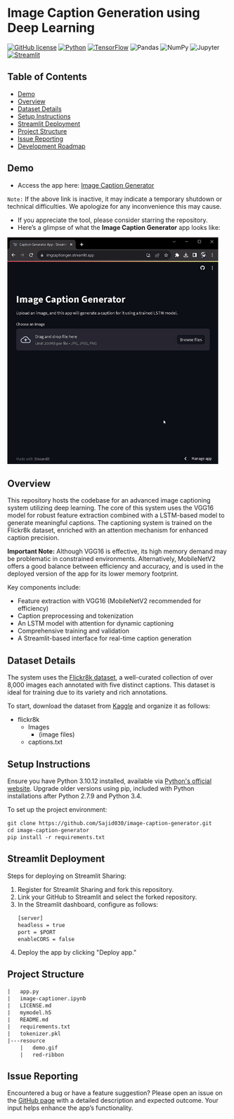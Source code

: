 # Image Caption Generation using Deep Learning

[![GitHub license](https://img.shields.io/github/license/Sajid030/image-caption-generator)](https://github.com/Sajid030/image-caption-generator/blob/master/LICENSE.md)
[![Python](https://img.shields.io/badge/-Python-3776AB?logo=python&logoColor=white)](https://www.python.org/)
[![TensorFlow](https://img.shields.io/badge/-TensorFlow-FF6F00?logo=tensorflow&logoColor=white)](https://www.tensorflow.org/)
![Pandas](https://img.shields.io/badge/-Pandas-150458?logo=pandas&logoColor=white)
![NumPy](https://img.shields.io/badge/-NumPy-013243?logo=numpy&logoColor=white)
![Jupyter](https://img.shields.io/badge/-Jupyter-F37626?logo=jupyter&logoColor=white)
[![Streamlit](https://img.shields.io/badge/-Streamlit-FF4B4B)](https://www.streamlit.io/)

## Table of Contents

- [Demo](#demo)
- [Overview](#overview)
- [Dataset Details](#dataset-details)
- [Setup Instructions](#setup-instructions)
- [Streamlit Deployment](#streamlit-deployment)
- [Project Structure](#project-structure)
- [Issue Reporting](#issue-reporting)
- [Development Roadmap](#development-roadmap)

## Demo

- Access the app here: [Image Caption Generator](https://imgcaptiongen.streamlit.app/)

`Note:` If the above link is inactive, it may indicate a temporary shutdown or technical difficulties. We apologize for any inconvenience this may cause.

- If you appreciate the tool, please consider starring the repository.
- Here’s a glimpse of what the **Image Caption Generator** app looks like:

![Caption Generator Demo](resource/demo.gif)

## Overview

This repository hosts the codebase for an advanced image captioning system utilizing deep learning. The core of this system uses the VGG16 model for robust feature extraction combined with a LSTM-based model to generate meaningful captions. The captioning system is trained on the Flickr8k dataset, enriched with an attention mechanism for enhanced caption precision.

**Important Note:** Although VGG16 is effective, its high memory demand may be problematic in constrained environments. Alternatively, MobileNetV2 offers a good balance between efficiency and accuracy, and is used in the deployed version of the app for its lower memory footprint.

Key components include:

- Feature extraction with VGG16 (MobileNetV2 recommended for efficiency)
- Caption preprocessing and tokenization
- An LSTM model with attention for dynamic captioning
- Comprehensive training and validation
- A Streamlit-based interface for real-time caption generation

## Dataset Details

The system uses the [Flickr8k dataset](https://www.kaggle.com/adityajn105/flickr8k), a well-curated collection of over 8,000 images each annotated with five distinct captions. This dataset is ideal for training due to its variety and rich annotations.

To start, download the dataset from [Kaggle](https://www.kaggle.com/adityajn105/flickr8k) and organize it as follows:

- flickr8k
  - Images
    - (image files)
  - captions.txt

## Setup Instructions

Ensure you have Python 3.10.12 installed, available via [Python's official website](https://www.python.org/downloads/). Upgrade older versions using pip, included with Python installations after Python 2.7.9 and Python 3.4.

To set up the project environment:

```plaintext
git clone https://github.com/Sajid030/image-caption-generator.git
cd image-caption-generator
pip install -r requirements.txt
```

## Streamlit Deployment

Steps for deploying on Streamlit Sharing:

1. Register for Streamlit Sharing and fork this repository.
2. Link your GitHub to Streamlit and select the forked repository.
3. In the Streamlit dashboard, configure as follows:
   ```
   [server]
   headless = true
   port = $PORT
   enableCORS = false
   ```
4. Deploy the app by clicking "Deploy app."

## Project Structure

```plaintext
|   app.py
|   image-captioner.ipynb
|   LICENSE.md
|   mymodel.h5
|   README.md
|   requirements.txt
|   tokenizer.pkl
|---resource
    |   demo.gif
    |   red-ribbon
```

## Issue Reporting

Encountered a bug or have a feature suggestion? Please open an issue on the [GitHub page](https://github.com/pr0ximaCent/Imaco-Image_Caption-Generator/issues) with a detailed description and expected outcome. Your input helps enhance the app’s functionality.

